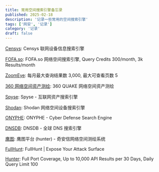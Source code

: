 ```yaml
---
title: 常用空间搜索引擎备忘录
published: 2025-02-18
description: '记录一些常用的空间搜索引擎'
tags: ['网安', '记录']
category: '记录'
draft: false 
---
```


[Censys](https://search.censys.io): Censys 联网设备信息搜索引擎

[FOFA.so](https://fofa.so/): FOFA.so 网络空间搜索引擎, Query Credits 300/month, 3k Results/month 

[ZoomEye](https://www.zoomeye.org/): 每月最大查询结果数	3,000, 最大可查看页数	5

[360 网络空间资产测绘](https://quake.360.cn/quake/): 360 QUAKE 网络空间资产测绘

[Spyse](https://spyse.com/): Spyse - 互联网资产搜索引擎

[Shodan](https://www.shodan.io/): Shodan 网络空间设备搜索引擎

[ONYPHE](https://www.onyphe.io/): ONYPHE - Cyber Defense Search Engine

[DNSDB](https://dnsdb.io/): DNSDB - 全球 DNS 搜索引擎

[鹰图](http://hunter.qianxin.com/): 鹰图平台 (hunter) - 奇安信网络空间测绘系统

[FullHunt](https://fullhunt.io/): FullHunt | Expose Your Attack Surface

[Hunter](https://hunter.how/): Full Port Coverage, Up to 10,000 API Results per 30 Days, Daily Query Limit 100